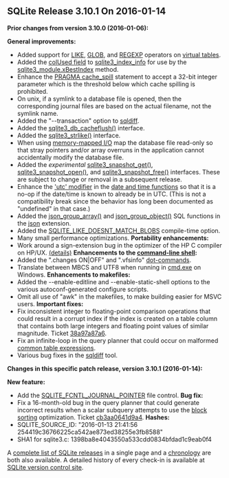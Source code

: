 ## SQLite Release 3\.10\.1 On 2016\-01\-14

**Prior changes from version 3\.10\.0 (2016\-01\-06\):**


**General improvements:**
- Added support for [LIKE](../lang_expr.html#like), [GLOB](../lang_expr.html#glob), and [REGEXP](../lang_expr.html#regexp) operators on [virtual tables](../vtab.html).
- Added the [colUsed field](../vtab.html#colUsed) to [sqlite3\_index\_info](../c3ref/index_info.html) for use by
 the [sqlite3\_module.xBestIndex](../vtab.html#xbestindex) method.
- Enhance the [PRAGMA cache\_spill](../pragma.html#pragma_cache_spill) statement to accept a 32\-bit integer
 parameter which is the threshold below which cache spilling is prohibited.
- On unix, if a symlink to a database file is opened, then the corresponding
 journal files are based on the actual filename, not the symlink name.
- Added the "\-\-transaction" option to [sqldiff](../sqldiff.html).
- Added the [sqlite3\_db\_cacheflush()](../c3ref/db_cacheflush.html) interface.
- Added the [sqlite3\_strlike()](../c3ref/strlike.html) interface.
- When using [memory\-mapped I/O](../mmap.html) map the database file read\-only so that stray pointers
 and/or array overruns in the application cannot accidentally modify the database file.
- Added the *experimental* [sqlite3\_snapshot\_get()](../c3ref/snapshot_get.html), [sqlite3\_snapshot\_open()](../c3ref/snapshot_open.html),
 and [sqlite3\_snapshot\_free()](../c3ref/snapshot_free.html) interfaces. These are subject to change or removal in
 a subsequent release.
- Enhance the ['utc' modifier](../lang_datefunc.html#localtime) in the [date and time functions](../lang_datefunc.html) so that it is a no\-op if
 the date/time is known to already be in UTC. (This is not a compatibility break since
 the behavior has long been documented as "undefined" in that case.)
- Added the [json\_group\_array()](../json1.html#jgrouparray) and [json\_group\_object()](../json1.html#jgroupobject) SQL functions in the
 [json](../json1.html#jmini) extension.
- Added the [SQLITE\_LIKE\_DOESNT\_MATCH\_BLOBS](../compile.html#like_doesnt_match_blobs) compile\-time option.
- Many small performance optimizations.
**Portability enhancements:**
- Work around a sign\-extension bug in the optimizer of the HP C compiler on HP/UX.
 [(details)](https://www.sqlite.org/src/fdiff?sbs=1&v1=869c95b0fc73026d&v2=232c242a0ccb3d67)
**Enhancements to the [command\-line shell](../cli.html):**
- Added the ".changes ON\|OFF" and ".vfsinfo" [dot\-commands](../cli.html#dotcmd).
- Translate between MBCS and UTF8 when
 running in [cmd.exe](https://en.wikipedia.org/wiki/Cmd.exe) on Windows.
**Enhancements to makefiles:**
- Added the \-\-enable\-editline and \-\-enable\-static\-shell options
 to the various autoconf\-generated configure scripts.
- Omit all use of "awk" in the makefiles, to make building easier for MSVC users.
**Important fixes:**
- Fix inconsistent integer to floating\-point comparison operations that
 could result in a corrupt index if the index is created on a table
 column that contains both large integers and floating point values
 of similar magnitude. Ticket
 [38a97a87a6](https://www.sqlite.org/src/tktview?name=38a97a87a6).
- Fix an infinite\-loop in the query planner that could occur on
 malformed [common table expressions](../lang_with.html).
- Various bug fixes in the [sqldiff](../sqldiff.html) tool.




**Changes in this specific patch release, version 3\.10\.1 (2016\-01\-14\):**


**New feature:**
- Add the [SQLITE\_FCNTL\_JOURNAL\_POINTER](../c3ref/c_fcntl_begin_atomic_write.html#sqlitefcntljournalpointer) file control.
**Bug fix:**
- Fix a 16\-month\-old bug in the query planner that could generate incorrect results
 when a scalar subquery attempts to use the [block sorting](../queryplanner.html#partialsort) optimization. Ticket
 [cb3aa0641d9a4](https://www.sqlite.org/src/info/cb3aa0641d9a4).
**Hashes:**
- SQLITE\_SOURCE\_ID: "2016\-01\-13 21:41:56 254419c36766225ca542ae873ed38255e3fb8588"
- SHA1 for sqlite3\.c: 1398ba8e4043550a533cdd0834bfdad1c9eab0f4





A [complete list of SQLite releases](../changes.html)
 in a single page and a [chronology](../chronology.html) are both also available.
 A detailed history of every
 check\-in is available at
 [SQLite version control site](https://www.sqlite.org/src/timeline).




